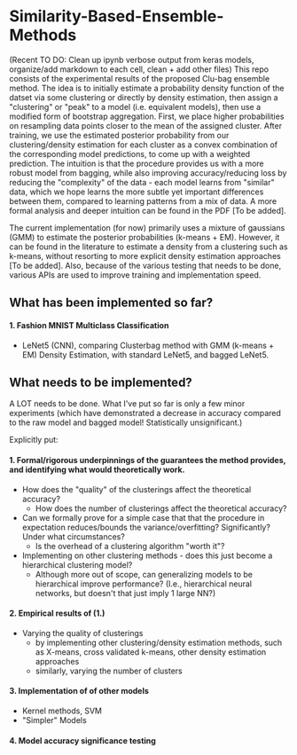 # Similarity-Based-Ensemble-Methods
(Recent TO DO: Clean up ipynb verbose output from keras models, organize/add markdown to each cell, clean + add other files)
This repo consists of the experimental results of the proposed Clu-bag ensemble method. The idea is to initially estimate a probability density function of the datset via some clustering or directly by density estimation, then assign a "clustering" or "peak" to a model (i.e. equivalent models), then use a modified form of bootstrap aggregation. First, we place higher probabilities on resampling data points closer to the mean of the assigned cluster. After training, we use the estimated posterior probability from our clustering/density estimation for each cluster as a convex combination of the corresponding model predictions, to come up with a weighted prediction. 
The intuition is that the procedure provides us with a more robust model from bagging, while also improving accuracy/reducing loss by reducing the "complexity" of the data - each model learns from "similar" data, which we hope learns the more subtle yet important differences between them, compared to learning patterns from a mix of data. A more formal analysis and deeper intuition can be found in the PDF [To be added].

The current implementation (for now) primarily uses a mixture of gaussians (GMM) to estimate the posterior probabilities (k-means + EM). However, it can be found in the literature to estimate a density from a clustering such as k-means, without resorting to more explicit density estimation approaches [To be added]. Also, because of the various testing that needs to be done, various APIs are used to improve training and implementation speed.

## What has been implemented so far?

#### 1. Fashion MNIST Multiclass Classification
  - LeNet5 (CNN), comparing Clusterbag method with GMM (k-means + EM) Density Estimation, with standard LeNet5, and bagged LeNet5.

## What needs to be implemented?

A LOT needs to be done. What I've put so far is only a few minor experiments (which have demonstrated a decrease in accuracy compared to the raw model and bagged model! Statistically unsignificant.)

Explicitly put:
#### 1. Formal/rigorous underpinnings of the guarantees the method provides, and identifying what would theoretically work.
  - How does the "quality" of the clusterings affect the theoretical accuracy? 
    - How does the number of clusterings affect the theoretical accuracy?
  - Can we formally prove for a simple case that that the procedure in expectation reduces/bounds the variance/overfitting? Significantly? Under what circumstances?
    - Is the overhead of a clustering algorithm "worth it"?
  - Implementing on other clustering methods - does this just become a hierarchical clustering model? 
    - Although more out of scope, can generalizing models to be hierarchical improve performance? (I.e., hierarchical neural networks, but doesn't that just imply 1 large NN?)
#### 2. Empirical results of (1.)
  - Varying the quality of clusterings
    - by implementing other clustering/density estimation methods, such as X-means, cross validated k-means, other density estimation approaches
    - similarly, varying the number of clusters
#### 3. Implementation of of other models
  - Kernel methods, SVM
  - "Simpler" Models
#### 4. Model accuracy significance testing
